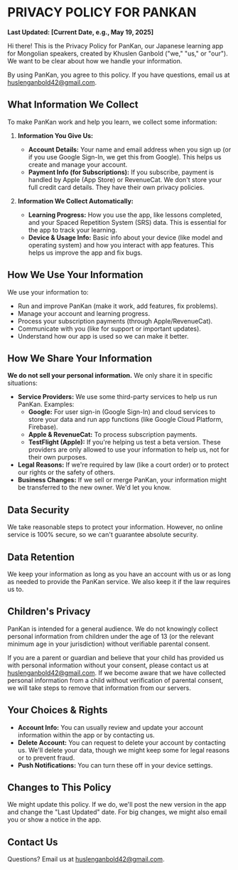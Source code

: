 # PRIVACY POLICY FOR PANKAN

**Last Updated: [Current Date, e.g., May 19, 2025]**

Hi there! This is the Privacy Policy for PanKan, our Japanese learning app for Mongolian speakers, created by Khuslen Ganbold ("we," "us," or "our"). We want to be clear about how we handle your information.

By using PanKan, you agree to this policy. If you have questions, email us at huslenganbold42@gmail.com.

## What Information We Collect

To make PanKan work and help you learn, we collect some information:

1.  **Information You Give Us:**
    *   **Account Details:** Your name and email address when you sign up (or if you use Google Sign-In, we get this from Google). This helps us create and manage your account.
    *   **Payment Info (for Subscriptions):** If you subscribe, payment is handled by Apple (App Store) or RevenueCat. We don't store your full credit card details. They have their own privacy policies.

2.  **Information We Collect Automatically:**
    *   **Learning Progress:** How you use the app, like lessons completed, and your Spaced Repetition System (SRS) data. This is essential for the app to track your learning.
    *   **Device & Usage Info:** Basic info about your device (like model and operating system) and how you interact with app features. This helps us improve the app and fix bugs.

## How We Use Your Information

We use your information to:

*   Run and improve PanKan (make it work, add features, fix problems).
*   Manage your account and learning progress.
*   Process your subscription payments (through Apple/RevenueCat).
*   Communicate with you (like for support or important updates).
*   Understand how our app is used so we can make it better.

## How We Share Your Information

**We do not sell your personal information.** We only share it in specific situations:

*   **Service Providers:** We use some third-party services to help us run PanKan. Examples:
    *   **Google:** For user sign-in (Google Sign-In) and cloud services to store your data and run app functions (like Google Cloud Platform, Firebase).
    *   **Apple & RevenueCat:** To process subscription payments.
    *   **TestFlight (Apple):** If you're helping us test a beta version.
    These providers are only allowed to use your information to help us, not for their own purposes.
*   **Legal Reasons:** If we're required by law (like a court order) or to protect our rights or the safety of others.
*   **Business Changes:** If we sell or merge PanKan, your information might be transferred to the new owner. We'd let you know.

## Data Security

We take reasonable steps to protect your information. However, no online service is 100% secure, so we can't guarantee absolute security.

## Data Retention

We keep your information as long as you have an account with us or as long as needed to provide the PanKan service. We also keep it if the law requires us to.

## Children's Privacy

PanKan is intended for a general audience. We do not knowingly collect personal information from children under the age of 13 (or the relevant minimum age in your jurisdiction) without verifiable parental consent.

If you are a parent or guardian and believe that your child has provided us with personal information without your consent, please contact us at huslenganbold42@gmail.com. If we become aware that we have collected personal information from a child without verification of parental consent, we will take steps to remove that information from our servers.

## Your Choices & Rights

*   **Account Info:** You can usually review and update your account information within the app or by contacting us.
*   **Delete Account:** You can request to delete your account by contacting us. We'll delete your data, though we might keep some for legal reasons or to prevent fraud.
*   **Push Notifications:** You can turn these off in your device settings.

## Changes to This Policy

We might update this policy. If we do, we'll post the new version in the app and change the "Last Updated" date. For big changes, we might also email you or show a notice in the app.

## Contact Us

Questions? Email us at huslenganbold42@gmail.com.

